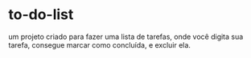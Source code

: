 # to-do-list
um projeto criado para fazer uma lista de tarefas, onde você digita sua tarefa, consegue marcar como concluída, e excluir ela.
